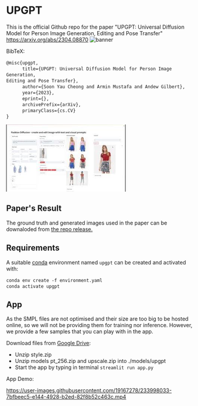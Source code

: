 # UPGPT
This is the official Github repo for the paper "UPGPT: Universal Diffusion Model for Person Image Generation, Editing and Pose Transfer"
https://arxiv.org/abs/2304.08870
![banner](https://user-images.githubusercontent.com/19167278/234025496-242e3df0-5f5c-49bc-ba08-9aeaa5907172.png)

BibTeX:
```
@misc{upgpt,
      title={UPGPT: Universal Diffusion Model for Person Image Generation,
Editing and Pose Transfer}, 
      author={Soon Yau Cheong and Armin Mustafa and Andew Gilbert},
      year={2023},
      eprint={},
      archivePrefix={arXiv},
      primaryClass={cs.CV}
}
```
[![Video Demo (HD)](assets/video.jpg)]([https://www.youtube.com/watch?v=YOUTUBE_VIDEO_ID_HERE](https://youtu.be/2E8MSRlcN54))



## Paper's Result
The ground truth and generated images used in the paper can be downaloded from
[the repo release.](https://github.com/soon-yau/upgpt/releases/tag/v1.0.0)

## Requirements
A suitable [conda](https://conda.io/) environment named `upgpt` can be created
and activated with:

```
conda env create -f environment.yaml
conda activate upgpt
```

## App
As the SMPL files are not optimised and their size are too big to be hosted online, so we will not be providing them for training nor inference. However, we provide a few samples that you can play with in the app.

Download files from [Google Drive](https://drive.google.com/drive/folders/1awDqmE1xkjdmxmsZpCCORCJLoKSdSteX?usp=share_link):
- Unzip style.zip 
- Unzip models pt_256.zip and upscale.zip into ./models/upgpt
- Start the app by typing in terminal `streamlit run app.py`

App Demo:

https://user-images.githubusercontent.com/19167278/233998033-7bfbeec5-e144-4928-b2ed-82f8b52c463c.mp4


